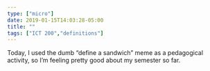 ```yaml
---
type: ["micro"]
date: 2019-01-15T14:03:28-05:00
title: ""
tags: ["ICT 200","definitions"]
---
```

Today, I used the dumb “define a sandwich” meme as a pedagogical activity, so I’m feeling pretty good about my semester so far.
